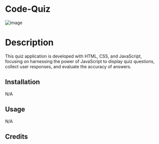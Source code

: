 # Code-Quiz
![image](https://github.com/IlhanDuale/Code-Quiz/assets/88343208/d7f874ea-3ebd-4cbb-883e-e830bb793157)


# Description
This quiz application is developed with HTML, CSS, and JavaScript, focusing on harnessing the power of JavaScript to display quiz questions,
collect user responses, and evaluate the accuracy of answers. 

## Installation

N/A

## Usage

N/A

## Credits


